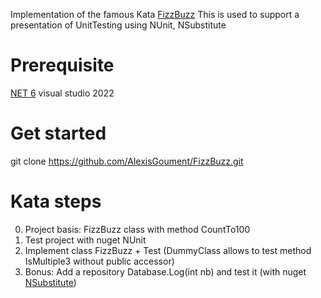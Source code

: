 Implementation of the famous Kata [FizzBuzz](https://codingdojo.org/kata/FizzBuzz/)
This is used to support a presentation of UnitTesting using NUnit, NSubstitute

# Prerequisite
[NET 6](https://dotnet.microsoft.com/en-us/download/dotnet/6.0)
visual studio 2022

# Get started
git clone https://github.com/AlexisGoument/FizzBuzz.git

# Kata steps

0. Project basis: FizzBuzz class with method CountTo100
1. Test project with nuget NUnit
2. Implement class FizzBuzz + Test (DummyClass allows to test method IsMultiple3 without public accessor)
3. Bonus: Add a repository Database.Log(int nb) and test it (with nuget [NSubstitute](https://nsubstitute.github.io/))
